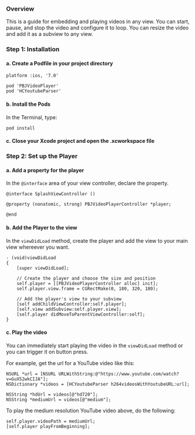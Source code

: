 ### Overview

This is a guide for embedding and playing videos in any view. You can start, pause, and stop the video and configure it to loop. You can resize the video and add it as a subview to any view.

### Step 1: Installation

#### a. Create a Podfile in your project directory

```
platform :ios, '7.0'

pod 'PBJVideoPlayer'
pod 'HCYoutubeParser'
```

#### b. Install the Pods

In the Terminal, type:

```
pod install
```

#### c. Close your Xcode project and open the .xcworkspace file

### Step 2: Set up the Player

#### a. Add a property for the player

In the `@interface` area of your view controller, declare the property.

```
@interface SplashViewController ()

@property (nonatomic, strong) PBJVideoPlayerController *player;

@end
```

#### b. Add the Player to the view

In the `viewDidLoad` method, create the player and add the view to your main view whereever you want.

```
- (void)viewDidLoad
{
    [super viewDidLoad];

    // Create the player and choose the size and position
    self.player = [[PBJVideoPlayerController alloc] init];
    self.player.view.frame = CGRectMake(0, 180, 320, 180);
    
    // Add the player's view to your subview
    [self addChildViewController:self.player];
    [self.view addSubview:self.player.view];
    [self.player didMoveToParentViewController:self];
}
```

#### c. Play the video

You can immediately start playing the video in the `viewDidLoad` method or you can trigger it on button press.

For example, get the url for a YouTube video like this:

```
NSURL *url = [NSURL URLWithString:@"https://www.youtube.com/watch?v=GuX52wkCIJA"];
NSDictionary *videos = [HCYoutubeParser h264videosWithYoutubeURL:url];

NSString *hdUrl = videos[@"hd720"];
NSString *mediumUrl = videos[@"medium"];
```

To play the medium resolution YouTube video above, do the following:

```
self.player.videoPath = mediumUrl;
[self.player playFromBeginning];
```
